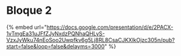 # Bloque 2

{% embed url="https://docs.google.com/presentation/d/e/2PACX-1vTmgEa31uJFfZJyNxdzPQNhaQHLyS-VzxJyWku74nEoSoo2Uwpfkv6g5Lj8RL8CsaCJKXlkOjzc305n/pub?start=false&loop=false&delayms=3000" %}
